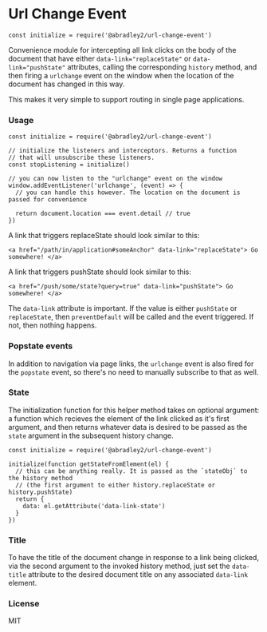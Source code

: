 # Url Change Event

```
const initialize = require('@abradley2/url-change-event')
```

Convenience module for intercepting all link clicks on the body of the document that
have either `data-link="replaceState"` or `data-link="pushState"` attributes, calling
the corresponding `history` method, and then firing a `urlchange` event on the window
when the location of the document has changed in this way.

This makes it very simple to support routing in single page applications.

### Usage

```
const initialize = require('@abradley2/url-change-event')

// initialize the listeners and interceptors. Returns a function
// that will unsubscribe these listeners.
const stopListening = initialize()

// you can now listen to the "urlchange" event on the window
window.addEventListener('urlchange', (event) => {
  // you can handle this however. The location on the document is passed for convenience

  return document.location === event.detail // true
})
```

A link that triggers replaceState should look similar to this:
```
<a href="/path/in/application#someAnchor" data-link="replaceState"> Go somewhere! </a>
```

A link that triggers pushState should look similar to this:
```
<a href="/push/some/state?query=true" data-link="pushState"> Go somewhere! </a>
```

The `data-link` attribute is important. If the value is either `pushState` or `replaceState`,
then `preventDefault` will be called and the event triggered. If not, then nothing happens.

### Popstate events

In addition to navigation via page links, the `urlchange` event is also fired for the `popstate`
event, so there's no need to manually subscribe to that as well.

### State

The initialization function for this helper method takes on optional argument:
a function which recieves the element of the link clicked as it's first argument,
and then returns whatever data is desired to be passed as the `state` argument in the
subsequent history change.

```
const initialize = require('@abradley2/url-change-event')

initialize(function getStateFromElement(el) {
  // this can be anything really. It is passed as the `stateObj` to the history method
  // (the first argument to either history.replaceState or history.pushState)
  return {
    data: el.getAttribute('data-link-state')
  }
})
```

### Title

To have the title of the document change in response to a link being clicked, via the
second argument to the invoked history method, just set the `data-title` attribute to the
desired document title on any associated `data-link` element.

### License

MIT
